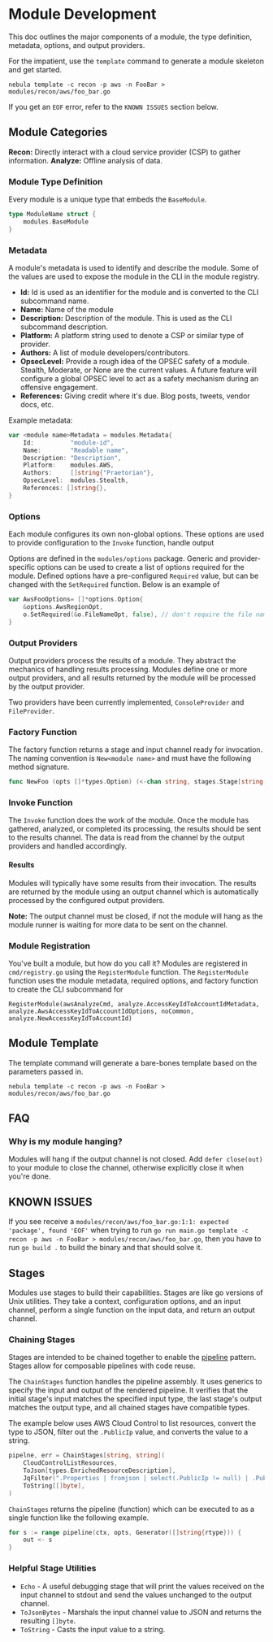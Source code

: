 # Module Development

This doc outlines the major components of a module, the type definition, metadata, options, and output providers.


For the impatient, use the `template` command to generate a module skeleton and get started.

```shell
nebula template -c recon -p aws -n FooBar > modules/recon/aws/foo_bar.go
```

If you get an `EOF` error, refer to the `KNOWN ISSUES` section below. 

## Module Categories

**Recon:** Directly interact with a cloud service provider (CSP) to gather information.
**Analyze:** Offline analysis of data.


### Module Type Definition

Every module is a unique type that embeds the `BaseModule`.

```go
type ModuleName struct {
	modules.BaseModule
}
```

### Metadata

A module's metadata is used to identify and describe the module. Some of the values are used to expose the module in the CLI in the module registry.

- **Id:** Id is used as an identifier for the module and is converted to the CLI subcommand name.
- **Name:** Name of the module
- **Description:** Description of the module. This is used as the CLI subcommand description.
- **Platform:** A platform string used to denote a CSP or similar type of provider.
- **Authors:** A list of module developers/contributors.
- **OpsecLevel:** Provide a rough idea of the OPSEC safety of a module. Stealth, Moderate, or None are the current values. A future feature will configure a global OPSEC level to act as a safety mechanism during an offensive engagement.
- **References:** Giving credit where it's due. Blog posts, tweets, vendor docs, etc.


Example metadata:
```go
var <module name>Metadata = modules.Metadata{
	Id:          "module-id", 
	Name:        "Readable name",
	Description: "Description",
	Platform:    modules.AWS,
	Authors:     []string{"Praetorian"},
	OpsecLevel:  modules.Stealth,
	References: []string{},
}
```

### Options
Each module configures its own non-global options. These options are used to provide configuration to the `Invoke` function, handle output

Options are defined in the `modules/options` package. Generic and provider-specific options can be used to create a list of options required for the module. Defined options have a pre-configured `Required` value, but can be changed with the `SetRequired` function. Below is an example of 

```go
var AwsFooOptions= []*options.Option{
	&options.AwsRegionOpt,
	o.SetRequired(&o.FileNameOpt, false), // don't require the file name
}
```

### Output Providers

Output providers process the results of a module. They abstract the mechanics of handling results processing. Modules define one or more output providers, and all results returned by the module will be processed by the output provider.

Two providers have been currently implemented, `ConsoleProvider` and `FileProvider`.

### Factory Function

The factory function returns a stage and input channel ready for invocation. The naming convention is `New<module name>` and must have the following method signature.

```go
func NewFoo (opts []*types.Option) (<-chan string, stages.Stage[string, int], error) 
```

### Invoke Function

The `Invoke` function does the work of the module. Once the module has gathered, analyzed, or completed its processing, the results should be sent to the results channel. The data is read from the channel by the output providers and handled accordingly.

#### Results

Modules will typically have some results from their invocation. The results are returned by the module using an output channel which is automatically processed by the configured output providers. 

**Note:** The output channel must be closed, if not the module will hang as the module runner is waiting for more data to be sent on the channel.


### Module Registration

You've built a module, but how do you call it? Modules are registered in `cmd/registry.go` using the `RegisterModule` function. The `RegisterModule` function uses the module metadata, required options, and factory function to create the CLI subcommand for 

`RegisterModule(awsAnalyzeCmd, analyze.AccessKeyIdToAccountIdMetadata, analyze.AwsAccessKeyIdToAccountIdOptions, noCommon, analyze.NewAccessKeyIdToAccountId)`

## Module Template

The template command will generate a bare-bones template based on the parameters passed in.

```
nebula template -c recon -p aws -n FooBar > modules/recon/aws/foo_bar.go
```

## FAQ

### Why is my module hanging?

Modules will hang if the output channel is not closed. Add `defer close(out)` to your module to close the channel, otherwise explicitly close it when you're done.


## KNOWN ISSUES
If you see receive a `modules/recon/aws/foo_bar.go:1:1: expected 'package', found 'EOF'` when trying to run `go run main.go template -c recon -p aws -n FooBar > modules/recon/aws/foo_bar.go`, then you have to run `go build .` to build the binary and that should solve it. 

## Stages

Modules use stages to build their capabilities. Stages are like go versions of Unix utilities. They take a context, configuration options, and an input channel, perform a single function on the input data, and return an output channel.

### Chaining Stages

Stages are intended to be chained together to enable the [pipeline](https://go.dev/blog/pipelines) pattern. Stages allow for composable pipelines with code reuse. 

The `ChainStages` function handles the pipeline assembly. It uses generics to specify the input and output of the rendered pipeline. It verifies that the initial stage's input matches the specified input type, the last stage's output matches the output type, and all chained stages have compatible types.

The example below uses AWS Cloud Control to list resources, convert the type to JSON, filter out the `.PublicIp` value, and converts the value to a string.

```go
pipelne, err = ChainStages[string, string](
	CloudControlListResources,
	ToJson[types.EnrichedResourceDescription],
	JqFilter(".Properties | fromjson | select(.PublicIp != null) | .PublicIp"),
	ToString[[]byte],
)
```

`ChainStages` returns the pipeline (function) which can be executed to as a single function like the following example.
```go
for s := range pipeline(ctx, opts, Generator([]string{rtype})) {
	out <- s
}
```

### Helpful Stage Utilities

- `Echo` - A useful debugging stage that will print the values received on the input channel to stdout and send the values unchanged to the output channel.
- `ToJsonBytes` - Marshals the input channel value to JSON and returns the resulting `[]byte`.
- `ToString` - Casts the input value to a string.